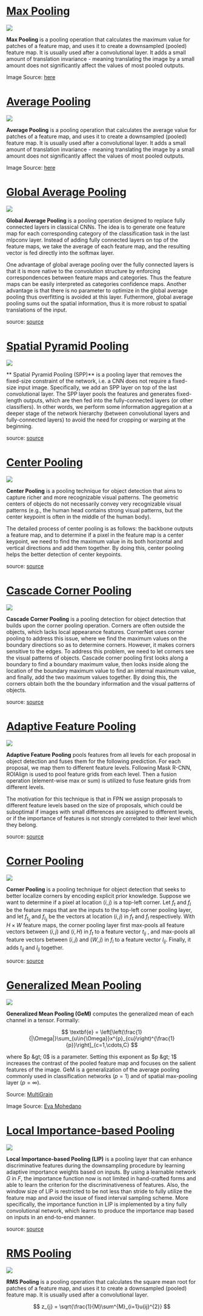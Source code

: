 # [Max Pooling](https://paperswithcode.com/method/max-pooling)
![](./img/MaxpoolSample2.png)

**Max Pooling** is a pooling operation that calculates the maximum value for patches of a feature map, and uses it to create a downsampled (pooled) feature map.  It is usually used after a convolutional layer. It adds a small amount of translation invariance - meaning translating the image by a small amount does not significantly affect the values of most pooled outputs.

Image Source: [here](https://computersciencewiki.org/index.php/File:MaxpoolSample2.png)

# [Average Pooling](https://paperswithcode.com/method/average-pooling)
![](./img/Screen_Shot_2020-05-24_at_1.51.40_PM.png)

**Average Pooling** is a pooling operation that calculates the average value for patches of a feature map, and uses it to create a downsampled (pooled) feature map. It is usually used after a convolutional layer. It adds a small amount of translation invariance - meaning translating the image by a small amount does not significantly affect the values of most pooled outputs.

Image Source: [here](https://www.researchgate.net/figure/Illustration-of-Max-Pooling-and-Average-Pooling-Figure-2-above-shows-an-example-of-max_fig2_333593451)

# [Global Average Pooling](https://paperswithcode.com/method/global-average-pooling)
![](./img/Screen_Shot_2020-06-06_at_12.15.58_PM.png)

**Global Average Pooling** is a pooling operation designed to replace fully connected layers in classical CNNs. The idea is to generate one feature map for each corresponding category of the classification task in the last mlpconv layer. Instead of adding fully connected layers on top of the feature maps, we take the average of each feature map, and the resulting vector is fed directly into the softmax layer. 

One advantage of global average pooling over the fully connected layers is that it is more native to the convolution structure by enforcing correspondences between feature maps and categories. Thus the feature maps can be easily interpreted as categories confidence maps. Another advantage is that there is no parameter to optimize in the global average pooling thus overfitting is avoided at this layer. Futhermore, global average pooling sums out the spatial information, thus it is more robust to spatial translations of the input.

source: [source](http://arxiv.org/abs/1312.4400v3)
# [Spatial Pyramid Pooling](https://paperswithcode.com/method/spatial-pyramid-pooling)
![](./img/Screen_Shot_2020-06-21_at_3.05.44_PM.png)

** Spatial Pyramid Pooling (SPP)** is a pooling layer that removes the fixed-size constraint of the network, i.e. a CNN does not require a fixed-size input image. Specifically, we add an SPP layer on top of the last convolutional layer. The SPP layer pools the features and generates fixed-length outputs, which are then fed into the fully-connected layers (or other classifiers). In other words, we perform some information aggregation at a deeper stage of the network hierarchy (between convolutional layers and fully-connected layers) to avoid the need for cropping or warping at the beginning.

source: [source](http://arxiv.org/abs/1406.4729v4)
# [Center Pooling](https://paperswithcode.com/method/center-pooling)
![](./img/Screen_Shot_2020-06-23_at_12.35.08_PM_UNtKoUd.png)

**Center Pooling** is a pooling technique for object detection that aims to capture richer and more recognizable visual patterns. The geometric centers of objects do not necessarily convey very recognizable visual patterns (e.g., the human head contains strong visual patterns, but the center keypoint is often in the middle of the human body). 

The detailed process of center pooling is as follows: the backbone outputs a feature map, and to determine if a pixel in the feature map is a center keypoint, we need to find the maximum value in its both horizontal and vertical directions and add them together. By doing this, center pooling helps the better detection of center keypoints.

source: [source](http://arxiv.org/abs/1904.08189v3)
# [Cascade Corner Pooling](https://paperswithcode.com/method/cascade-corner-pooling)
![](./img/Screen_Shot_2020-06-23_at_12.35.08_PM_wegjZZV.png)

**Cascade Corner Pooling** is a pooling detection for object detection that builds upon the corner pooling operation. Corners are often outside the objects, which lacks local appearance features. CornerNet uses corner pooling to address this issue, where we find the maximum values on the boundary directions so as to determine corners. However, it makes corners sensitive to the edges. To address this problem, we need to let corners see the visual patterns of objects. Cascade corner pooling first looks along a boundary to find a boundary maximum value, then looks inside along the location of the boundary maximum value to find an internal maximum value, and finally, add the two maximum values together. By doing this, the corners obtain both the the boundary information and the visual patterns of objects.

source: [source](http://arxiv.org/abs/1904.08189v3)
# [Adaptive Feature Pooling](https://paperswithcode.com/method/adaptive-feature-pooling)
![](./img/Screen_Shot_2020-06-14_at_1.46.46_PM.png)

**Adaptive Feature Pooling** pools features from all levels for each proposal in object detection and fuses them for the following prediction. For each proposal, we map them to different feature levels. Following Mask R-CNN, ROIAlign is
used to pool feature grids from each level. Then a fusion operation (element-wise max or sum) is utilized to fuse feature grids from different levels.

The motivation for this technique is that in FPN we assign proposals to different feature levels based on the size of proposals, which could be suboptimal if images with small differences are assigned to different levels, or if the importance of features is not strongly correlated to their level which they belong.

source: [source](http://arxiv.org/abs/1803.01534v4)
# [Corner Pooling](https://paperswithcode.com/method/corner-pooling)
![](./img/Screen_Shot_2020-06-23_at_1.06.25_PM.png)

**Corner Pooling** is a pooling technique for object detection that seeks to better localize corners by encoding explicit prior knowledge. Suppose we want to determine if a pixel at location $\left(i, j\right)$ is a top-left corner. Let $f_{t}$ and $f_{l}$ be the feature maps that are the inputs to the top-left corner pooling layer, and let $f_{t_{ij}}$ and $f_{l_{ij}}$ be the vectors at location $\left(i, j\right)$ in $f_{t}$ and $f_{l}$ respectively. With $H \times W$ feature maps, the corner pooling layer first max-pools all feature vectors between $\left(i, j\right)$ and $\left(i, H\right)$ in $f_{t}$ to a feature vector $t_{ij}$ , and max-pools all feature vectors between $\left(i, j\right)$ and $\left(W, j\right)$ in $f_{l}$ to a feature vector $l_{ij}$. Finally, it adds $t_{ij}$ and $l_{ij}$ together.

source: [source](http://arxiv.org/abs/1808.01244v2)
# [Generalized Mean Pooling](https://paperswithcode.com/method/generalized-mean-pooling)
![](./img/Screen_Shot_2020-06-09_at_3.10.49_PM_FPwQGTY.png)

**Generalized Mean Pooling (GeM)** computes the generalized mean of each channel in a tensor. Formally:

$$ \textbf{e} = \left[\left(\frac{1}{|\Omega|}\sum_{u\in{\Omega}}x^{p}_{cu}\right)^{\frac{1}{p}}\right]_{c=1,\cdots,C} $$

where $p &gt; 0$ is a parameter. Setting this exponent as $p &gt; 1$ increases the contrast of the pooled feature map and focuses on the salient features of the image. GeM is a generalization of the average pooling commonly used in classification networks ($p = 1$) and of spatial max-pooling layer ($p = \infty$).

Source: [MultiGrain](https://arxiv.org/pdf/1902.05509v2.pdf)

Image Source: [Eva Mohedano](https://www.google.com/url?sa=i&amp;url=https%3A%2F%2Fwww.slideshare.net%2Fxavigiro%2Fd1l5-contentbased-image-retrieval-upc-2018-deep-learning-for-computer-vision&amp;psig=AOvVaw2-9Hx23FNGFDe4GHU22Oo5&amp;ust=1591798200590000&amp;source=images&amp;cd=vfe&amp;ved=0CA0QjhxqFwoTCOiP-9P09OkCFQAAAAAdAAAAABAD)

# [Local Importance-based Pooling](https://paperswithcode.com/method/local-importance-based-pooling)
![](./img/Screen_Shot_2020-06-12_at_8.47.44_PM.png)

**Local Importance-based Pooling (LIP)** is a pooling layer that can enhance discriminative features during the downsampling procedure by learning adaptive importance weights based on inputs. By using a learnable network $G$ in $F$, the importance function now is not limited in hand-crafted forms and able to learn the criterion for the discriminativeness of features. Also, the window size of LIP is restricted to be not less than stride to fully utilize the feature map and avoid the issue of fixed interval sampling scheme. More specifically, the importance function in LIP is implemented by a tiny fully convolutional network, which learns to produce the importance map based on inputs in an end-to-end manner.

source: [source](https://arxiv.org/abs/1908.04156v3)
# [RMS Pooling](https://paperswithcode.com/method/rms-pooling)
![](./img/Screen_Shot_2020-05-24_at_2.00.34_PM.png)

**RMS Pooling** is a pooling operation that calculates the square mean root for patches of a feature map, and uses it to create a downsampled (pooled) feature map.  It is usually used after a convolutional layer.

$$ z_{j} = \sqrt{\frac{1}{M}\sum^{M}_{i=1}u{ij}^{2}} $$

